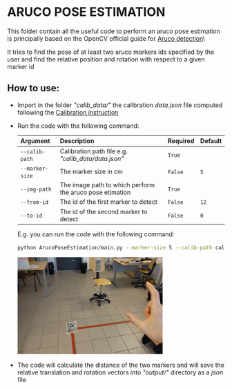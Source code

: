 # ARUCO POSE ESTIMATION
This folder contain all the useful code to perform an aruco pose estimation
is principally based on the OpenCV official guide for [Aruco detection](https://docs.opencv.org/4.7.0/d5/dae/tutorial_aruco_detection.html)\

It tries to find the pose of at least two aruco markers ids specified by the user and 
find the relative position and rotation with respect to a given marker id


## How to use:
- Import in the folder _"calib_data/"_ the calibration _data.json_ file computed following the [Calibration instruction](../Calibration/README.md)
- Run the code with the following command:
    
    | Argument        | Description                                              | Required | Default |
    |-----------------|----------------------------------------------------------|----------|---------|
    | `--calib-path`  | Calibration path file  e.g. _"calib_data/data.json"_     | `True`   |         |
    | `--marker-size` | The marker size in cm                                    | `False`  | `5`     |
    | `--img-path`    | The image path to which perform the aruco pose etimation | `True`   |         |
    | `--from-id`     | The id of the first marker to detect                     | `False`  | `12`    |
    | `--to-id`       | The id of the second marker to detect                    | `False`  | `0`     |
    
    E.g. you can run the code with the following command:
    ```bash
    python ArucoPoseEstimation/main.py --marker-size 5 --calib-path calib_data/data.npz  --img-path opencv_frame_0.png --from-id 12 --to-id 0
    ```
  <img src="output/out_img.png" width="70%">

- The code will calculate the distance of the two markers and will save the relative translation and rotation vectors into _"output/"_ directory as a _json_ file


    